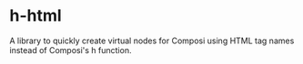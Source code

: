 # h-html
A library to quickly create virtual nodes for Composi using HTML tag names instead of Composi's h function.
